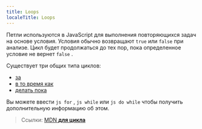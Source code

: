 ```yaml
---
title: Loops
localeTitle: Loops
---
```

Петли используются в JavaScript для выполнения повторяющихся задач на основе условия. Условия обычно возвращают `true` или `false` при анализе. Цикл будет продолжаться до тех пор, пока определенное условие не вернет `false` .

Существует три общих типа циклов:

*   [за](http://forum.freecodecamp.com/t/javascript-for-loop/14666)
*   [в то время как](http://forum.freecodecamp.com/t/javascript-while-loop/14668)
*   [делать пока](http://forum.freecodecamp.com/t/javascript-for-loop/14662)

Вы можете ввести `js for` , `js while` или `js do while` чтобы получить дополнительную информацию об этом.

> Ссылки: [MDN **для цикла**](https://developer.mozilla.org/en-US/docs/Web/JavaScript/Reference/Statements/for)